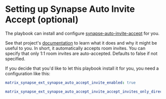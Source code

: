 # Setting up Synapse Auto Invite Accept (optional)

The playbook can install and configure [synapse-auto-invite-accept](https://github.com/matrix-org/synapse-auto-accept-invite) for you.

See that project's [documentation](https://github.com/matrix-org/synapse-auto-accept-invite) to learn what it does and why it might be useful to you.
In short, it automatically accepts room invites. You can specify that only 1:1 room invites are auto-accepted. Defaults to false if not specified.

If you decide that you'd like to let this playbook install it for you, you need a configuration like this:

```yaml
matrix_synapse_ext_synapse_auto_accept_invite_enabled: true

matrix_synapse_ext_synapse_auto_accept_invite_accept_invites_only_direct_messages: true
```